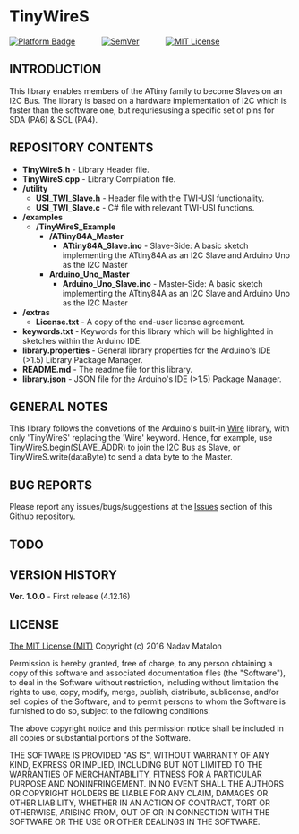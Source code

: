 # TinyWireS

[![Platform Badge](https://img.shields.io/badge/platform-Arduino-orange.svg)](https://www.arduino.cc/)
&nbsp;&nbsp;&nbsp;&nbsp;&nbsp;&nbsp;&nbsp;&nbsp;&nbsp;&nbsp;
[![SemVer](https://img.shields.io/badge/SemVer-1.0.0-brightgreen.svg)](http://semver.org/)
&nbsp;&nbsp;&nbsp;&nbsp;&nbsp;&nbsp;&nbsp;&nbsp;&nbsp;&nbsp;
[![MIT License](https://img.shields.io/badge/license-MIT-blue.svg)](https://opensource.org/licenses/MIT)

## INTRODUCTION

This library enables members of the ATtiny family to become Slaves on an I2C Bus. The library is based on a hardware implementation of I2C which is faster than the software one, but requriesusing a specific set of pins for SDA (PA6) & SCL (PA4).

## REPOSITORY CONTENTS

- **TinyWireS.h** - Library Header file.
- **TinyWireS.cpp** - Library Compilation file.
- **/utility** 
    - **USI_TWI_Slave.h** - Header file with the TWI-USI functionality.
    - **USI_TWI_Slave.c** - C\# file with relevant TWI-USI functions.
- **/examples**  
    - **/TinyWireS_Example**
        - **/ATtiny84A_Master**
            - **ATtiny84A_Slave.ino** - Slave-Side: A basic sketch implementing the ATtiny84A as an I2C Slave and Arduino Uno as the I2C Master  
        - **Arduino_Uno_Master** 
            - **Arduino_Uno_Slave.ino** - Master-Side: A basic sketch implementing the ATtiny84A as an I2C Slave and Arduino Uno as the I2C Master  
- **/extras** 
    - **License.txt** - A copy of the end-user license agreement.  
- **keywords.txt** - Keywords for this library which will be highlighted in sketches within the Arduino IDE. 
- **library.properties** - General library properties for the Arduino's IDE (>1.5) Library Package Manager.
- **README.md** - The readme file for this library.
- **library.json** - JSON file for the Arduino's IDE (>1.5) Package Manager.


## GENERAL NOTES

This library follows the convetions of the Arduino's built-in [Wire](https://github.com/arduino/Arduino/tree/master/hardware/arduino/avr/libraries/Wire) library, with only 'TinyWireS' replacing the 'Wire' keyword. Hence, for example, use TinyWireS.begin(SLAVE_ADDR) to join the I2C Bus as Slave, or TinyWireS.write(dataByte) to send a data byte to the Master.


## BUG REPORTS

Please report any issues/bugs/suggestions at the [Issues](https://github.com/nadavmatalon/TinyWireS/issues) section of this Github repository.


## TODO


## VERSION HISTORY

__Ver. 1.0.0__ - First release (4.12.16)  


## LICENSE

[The MIT License (MIT)](https://opensource.org/licenses/MIT)
Copyright (c) 2016 Nadav Matalon

Permission is hereby granted, free of charge, to any person obtaining a copy of this software and associated documentation files (the "Software"), to deal in the Software without restriction, including without limitation the rights to use, copy, modify, merge, publish, distribute, sublicense, and/or sell copies of the Software, and to permit persons to whom the Software is furnished to do so, subject to the following conditions:

The above copyright notice and this permission notice shall be included in all copies or substantial portions of the Software.

THE SOFTWARE IS PROVIDED "AS IS", WITHOUT WARRANTY OF ANY KIND, EXPRESS OR IMPLIED, INCLUDING BUT NOT LIMITED TO THE WARRANTIES OF MERCHANTABILITY, FITNESS FOR A PARTICULAR PURPOSE AND NONINFRINGEMENT. IN NO EVENT SHALL THE AUTHORS OR COPYRIGHT HOLDERS BE LIABLE FOR ANY CLAIM, DAMAGES OR OTHER LIABILITY, WHETHER IN AN ACTION OF CONTRACT, TORT OR OTHERWISE, ARISING FROM, OUT OF OR IN CONNECTION WITH THE SOFTWARE OR THE USE OR OTHER DEALINGS IN THE SOFTWARE.

